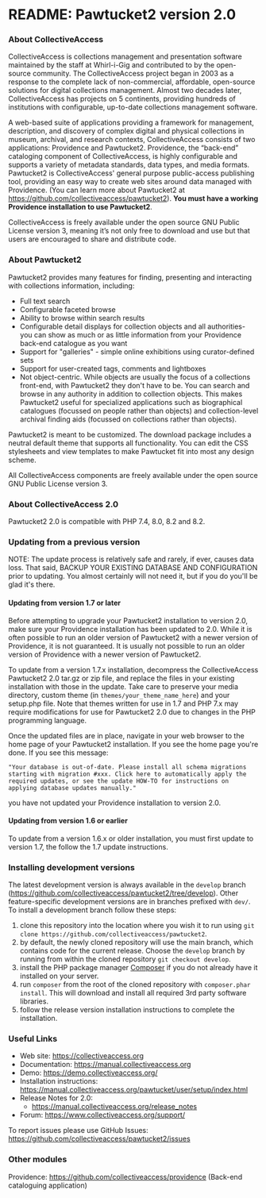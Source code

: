 # README: Pawtucket2 version 2.0

### About CollectiveAccess

CollectiveAccess is collections management and presentation software maintained by the staff at Whirl-i-Gig and contributed to by the open-source community. The CollectiveAccess project began in 2003 as a response to the complete lack of non-commercial, affordable, open-source solutions for digital collections management. Almost two decades later, CollectiveAccess has projects on 5 continents, providing hundreds of institutions with configurable, up-to-date collections management software.

A web-based suite of applications providing a framework for management, description, and discovery of complex digital and physical collections in museum, archival, and research contexts, CollectiveAccess consists of two applications: Providence and Pawtucket2. Providence, the “back-end” cataloging component of CollectiveAccess, is highly configurable and supports a variety of metadata standards, data types, and media formats. Pawtucket2 is CollectiveAccess' general purpose public-access publishing tool, providing an easy way to create web sites around data managed with Providence. (You can learn more about Pawtucket2 at https://github.com/collectiveaccess/pawtucket2). **You must have a working Providence installation to use Pawtucket2**.

CollectiveAccess is freely available under the open source GNU Public License version 3, meaning it’s not only free to download and use but that users are encouraged to share and distribute code.


### About Pawtucket2

Pawtucket2 provides many features for finding, presenting and interacting with collections information, including:

* Full text search
* Configurable faceted browse
* Ability to browse within search results
* Configurable detail displays for collection objects and all authorities- you can show as much or as little information from your Providence back-end catalogue as you want
* Support for "galleries" - simple online exhibitions using curator-defined sets
* Support for user-created tags, comments and lightboxes
* Not object-centric. While objects are usually the focus of a collections front-end, with Pawtucket2 they don't have to be. You can search and browse in any authority in addition to collection objects. This makes Pawtucket2 useful for specialized applications such as biographical catalogues (focussed on people rather than objects) and collection-level archival finding aids (focussed on collections rather than objects).

Pawtucket2 is meant to be customized. The download package includes a neutral default theme that supports all functionality. You can edit the CSS stylesheets and view templates to make Pawtucket fit into most any design scheme. 

All CollectiveAccess components are freely available under the open source GNU Public License version 3.


### About CollectiveAccess 2.0

Pawtucket2 2.0 is compatible with PHP 7.4, 8.0, 8.2 and 8.2.


### Updating from a previous version

NOTE: The update process is relatively safe and rarely, if ever, causes data loss. That said, BACKUP YOUR EXISTING DATABASE AND CONFIGURATION prior to updating. You almost certainly will not need it, but if you do you'll be glad it's there.


#### Updating from version 1.7 or later

Before attempting to upgrade your Pawtucket2 installation to version 2.0, make sure your Providence installation has been updated to 2.0. While it is often possible to run an older version of Pawtucket2 with a newer version of Providence, it is not guaranteed. It is usually not possible to run an older version of Providence with a newer version of Pawtucket2.

To update from a version 1.7.x installation, decompress the CollectiveAccess Pawtucket2 2.0 tar.gz or zip file, and replace the files in your existing installation with those in the update. Take care to preserve your media directory, custom theme (in `themes/your_theme_name_here`) and your setup.php file. Note that themes written for use in 1.7 and PHP 7.x may require modifications for use for Pawtucket2 2.0 due to changes in the PHP programming language.

Once the updated files are in place, navigate in your web browser to the home page of your Pawtucket2 installation. If you see the home page you're done. If you see this message:

```"Your database is out-of-date. Please install all schema migrations starting with migration #xxx. Click here to automatically apply the required updates, or see the update HOW-TO for instructions on applying database updates manually."```
 
you have not updated your Providence installation to version 2.0.


#### Updating from version 1.6 or earlier

To update from a version 1.6.x or older installation, you must first update to version 1.7, the follow the 1.7 update instructions.


### Installing development versions

The latest development version is always available in the `develop` branch (https://github.com/collectiveaccess/pawtucket2/tree/develop). Other feature-specific development versions are in branches prefixed with `dev/`. To install a development branch follow these steps:

1. clone this repository into the location where you wish it to run using `git clone https://github.com/collectiveaccess/pawtucket2`.
2. by default, the newly cloned repository will use the main branch, which contains code for the current release. Choose the `develop` branch by running from within the cloned repository `git checkout develop`.
3. install the PHP package manager [Composer](https://getcomposer.org) if you do not already have it installed on your server.
4. run `composer` from the root of the cloned repository with `composer.phar install`. This will download and install all required 3rd party software libraries. 
5. follow the release version installation instructions to complete the installation.

### Useful Links

* Web site: https://collectiveaccess.org
* Documentation: https://manual.collectiveaccess.org
* Demo: https://demo.collectiveaccess.org/
* Installation instructions: https://manual.collectiveaccess.org/pawtucket/user/setup/index.html
* Release Notes for 2.0:
  * https://manual.collectiveaccess.org/release_notes
* Forum: https://www.collectiveaccess.org/support/

To report issues please use GitHub Issues: https://github.com/collectiveaccess/pawtucket2/issues

### Other modules

Providence: https://github.com/collectiveaccess/providence (Back-end cataloguing application)
